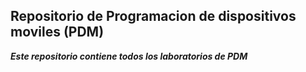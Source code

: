 ## Repositorio de Programacion de dispositivos moviles (PDM)
***Este repositorio contiene todos los laboratorios de PDM***
